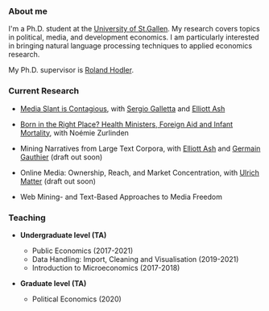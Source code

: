 ### About me

I'm a Ph.D. student at the [University of St.Gallen](https://www.unisg.ch/). My research covers topics in political, media, and development economics. I am particularly interested in bringing natural language processing techniques to applied economics research.

My Ph.D. supervisor is [Roland Hodler](https://sites.google.com/view/rolandhodler).

### Current Research

- [Media Slant is Contagious](https://papers.ssrn.com/sol3/papers.cfm?abstract_id=3712218), with [Sergio Galletta](http://sergio-galletta.com/) and [Elliott Ash](https://elliottash.com/)

- [Born in the Right Place? Health Ministers, Foreign Aid and Infant Mortality](https://ideas.repec.org/p/usg/econwp/201911.html), with Noémie Zurlinden

- Mining Narratives from Large Text Corpora, with [Elliott Ash](https://elliottash.com/) and [Germain Gauthier](https://pinchofdata.github.io/germaingauthier/) (draft out soon)

- Online Media: Ownership, Reach, and Market Concentration, with [Ulrich Matter](https://umatter.github.io/) (draft out soon)

- Web Mining- and Text-Based Approaches to Media Freedom

### Teaching

- **Undergraduate level (TA)**
  - Public Economics (2017-2021)
  - Data Handling: Import, Cleaning and Visualisation (2019-2021)
  - Introduction to Microeconomics (2017-2018)

- **Graduate level (TA)**
  - Political Economics (2020)
